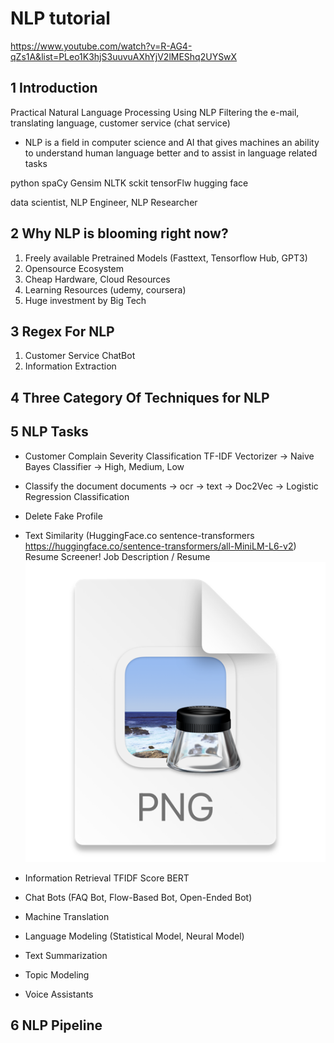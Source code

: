 # NLP tutorial
https://www.youtube.com/watch?v=R-AG4-qZs1A&list=PLeo1K3hjS3uuvuAXhYjV2lMEShq2UYSwX

## 1 Introduction

Practical Natural Language Processing
Using NLP Filtering the e-mail, translating language, customer service (chat service)

- NLP is a field in computer science and AI that gives machines an ability to understand human language better and to assist in language related tasks

python spaCy Gensim NLTK sckit tensorFlw hugging face

data scientist, NLP Engineer, NLP Researcher


## 2 Why NLP is blooming right now?

1. Freely available Pretrained Models (Fasttext, Tensorflow Hub, GPT3)
2. Opensource Ecosystem
3. Cheap Hardware, Cloud Resources
4. Learning Resources (udemy, coursera)
5. Huge investment by Big Tech

## 3 Regex For NLP
1. Customer Service ChatBot
2. Information Extraction

## 4 Three Category Of Techniques for NLP

## 5 NLP Tasks

- Customer Complain Severity Classification
TF-IDF Vectorizer -> Naive Bayes Classifier -> High, Medium, Low

- Classify the document
documents -> ocr -> text -> Doc2Vec -> Logistic Regression Classification

- Delete Fake Profile 

- Text Similarity (HuggingFace.co sentence-transformers https://huggingface.co/sentence-transformers/all-MiniLM-L6-v2)
Resume Screener!
Job Description / Resume
![img.png](../image/ai/practicalNLP)

- Information Retrieval
TFIDF Score BERT

- Chat Bots (FAQ Bot, Flow-Based Bot, Open-Ended Bot)
- Machine Translation
- Language Modeling (Statistical Model, Neural Model)
- Text Summarization
- Topic Modeling
- Voice Assistants

## 6 NLP Pipeline


